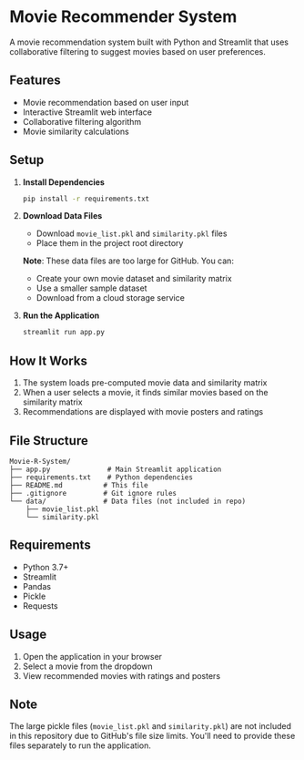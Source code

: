 # Movie Recommender System

A movie recommendation system built with Python and Streamlit that uses collaborative filtering to suggest movies based on user preferences.

## Features

- Movie recommendation based on user input
- Interactive Streamlit web interface
- Collaborative filtering algorithm
- Movie similarity calculations

## Setup

1. **Install Dependencies**
   ```bash
   pip install -r requirements.txt
   ```

2. **Download Data Files**
   - Download `movie_list.pkl` and `similarity.pkl` files
   - Place them in the project root directory
   
   **Note**: These data files are too large for GitHub. You can:
   - Create your own movie dataset and similarity matrix
   - Use a smaller sample dataset
   - Download from a cloud storage service

3. **Run the Application**
   ```bash
   streamlit run app.py
   ```

## How It Works

1. The system loads pre-computed movie data and similarity matrix
2. When a user selects a movie, it finds similar movies based on the similarity matrix
3. Recommendations are displayed with movie posters and ratings

## File Structure

```
Movie-R-System/
├── app.py              # Main Streamlit application
├── requirements.txt    # Python dependencies
├── README.md          # This file
├── .gitignore         # Git ignore rules
└── data/              # Data files (not included in repo)
    ├── movie_list.pkl
    └── similarity.pkl
```

## Requirements

- Python 3.7+
- Streamlit
- Pandas
- Pickle
- Requests

## Usage

1. Open the application in your browser
2. Select a movie from the dropdown
3. View recommended movies with ratings and posters

## Note

The large pickle files (`movie_list.pkl` and `similarity.pkl`) are not included in this repository due to GitHub's file size limits. You'll need to provide these files separately to run the application.
